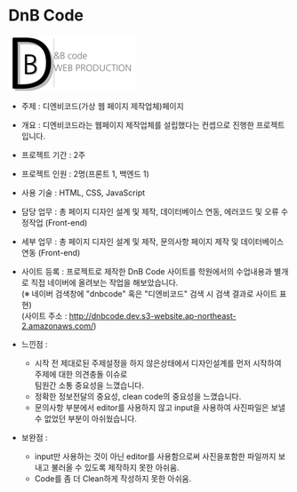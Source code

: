 # DnB Code

<img src="./img/logo1.png" style="max-width: 600px;">  

- 주제 : 디엔비코드(가상 웹 페이지 제작업체)페이지 
- 개요 : 디엔비코드라는 웹페이지 제작업체를 설립했다는 컨셉으로 진행한 프로젝트 입니다.
- 프로젝트 기간 : 2주
- 프로젝트 인원 : 2명(프론트 1, 백엔드 1)
- 사용 기술 : HTML, CSS, JavaScript
- 담당 업무 : 총 페이지 디자인 설계 및 제작, 데이터베이스 연동, 에러코드 및 오류 수정작업 (Front-end)
- 세부 업무 : 총 페이지 디자인 설계 및 제작, 문의사항 페이지 제작 및 데이터베이스 연동 (Front-end) 
- 사이트 등록 : 프로젝트로 제작한 DnB Code 사이트를 학원에서의 수업내용과 별개로 직접 네이버에 올려보는 작업을 해보았습니다.<br/>
   (※ 네이버 검색창에 "dnbcode" 혹은 "디엔비코드" 검색 시 검색 결과로 사이트 표현)<br/>
   (사이트 주소 : http://dnbcode.dev.s3-website.ap-northeast-2.amazonaws.com/)

- 느낀점 : 
    - 시작 전 제대로된 주제설정을 하지 않은상태에서 디자인설계를 먼저 시작하여 주제에 대한 의견충돌 이슈로<br/> 팀원간 소통 중요성을 느꼈습니다.
    - 정확한 정보전달의 중요성, clean code의 중요성을 느꼈습니다.
    - 문의사항 부분에서 editor를 사용하지 않고 input을 사용하여 사진파일은 보낼 수 없었던 부분이 아쉬웠습니다.

- 보완점 :
    - input만 사용하는 것이 아닌 editor를 사용함으로써 사진을포함한 파일까지 보내고 불러올 수 있도록 제작하지 못한 아쉬움. 
    - Code를 좀 더 Clean하게 작성하지 못한 아쉬움.

